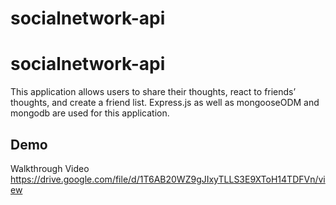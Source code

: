 # socialnetwork-api

# socialnetwork-api
This application allows users to share their thoughts, react to friends’ thoughts, and create a friend list.
Express.js as well as mongooseODM and mongodb are used for this application.


## Demo
Walkthrough Video https://drive.google.com/file/d/1T6AB20WZ9gJIxyTLLS3E9XToH14TDFVn/view


